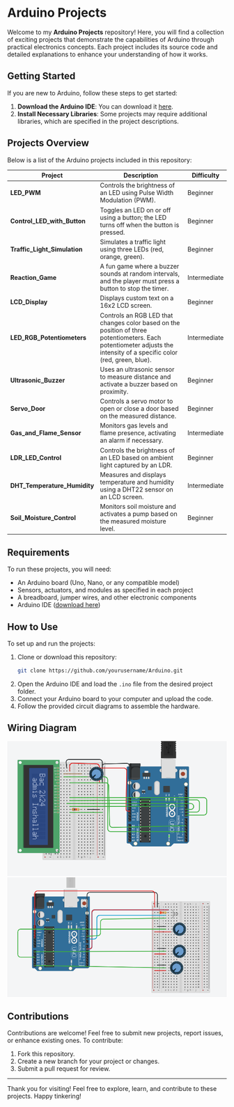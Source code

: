 # Arduino Projects

Welcome to my **Arduino Projects** repository! Here, you will find a collection of exciting projects that demonstrate the capabilities of Arduino through practical electronics concepts. Each project includes its source code and detailed explanations to enhance your understanding of how it works.

## Getting Started

If you are new to Arduino, follow these steps to get started:

1. **Download the Arduino IDE**: You can download it [here](https://www.arduino.cc/en/software).
2. **Install Necessary Libraries**: Some projects may require additional libraries, which are specified in the project descriptions.

## Projects Overview

Below is a list of the Arduino projects included in this repository:

| Project                        | Description                                                          | Difficulty  |
|-------------------------------|----------------------------------------------------------------------|-------------|
| **LED_PWM**                   | Controls the brightness of an LED using Pulse Width Modulation (PWM). | Beginner    |
| **Control_LED_with_Button**   | Toggles an LED on or off using a button; the LED turns off when the button is pressed. | Beginner    |
| **Traffic_Light_Simulation**  | Simulates a traffic light using three LEDs (red, orange, green).     | Beginner    |
| **Reaction_Game**             | A fun game where a buzzer sounds at random intervals, and the player must press a button to stop the timer. | Intermediate |
| **LCD_Display**               | Displays custom text on a 16x2 LCD screen. | Beginner    |
| **LED_RGB_Potentiometers**    | Controls an RGB LED that changes color based on the position of three potentiometers. Each potentiometer adjusts the intensity of a specific color (red, green, blue). | Intermediate |
| **Ultrasonic_Buzzer**         | Uses an ultrasonic sensor to measure distance and activate a buzzer based on proximity. | Beginner    |
| **Servo_Door**                | Controls a servo motor to open or close a door based on the measured distance. | Beginner    |
| **Gas_and_Flame_Sensor**      | Monitors gas levels and flame presence, activating an alarm if necessary. | Intermediate |
| **LDR_LED_Control**           | Controls the brightness of an LED based on ambient light captured by an LDR. | Beginner    |
| **DHT_Temperature_Humidity**  | Measures and displays temperature and humidity using a DHT22 sensor on an LCD screen. | Intermediate |
| **Soil_Moisture_Control**     | Monitors soil moisture and activates a pump based on the measured moisture level. | Beginner |


## Requirements

To run these projects, you will need:

- An Arduino board (Uno, Nano, or any compatible model)
- Sensors, actuators, and modules as specified in each project
- A breadboard, jumper wires, and other electronic components
- Arduino IDE ([download here](https://www.arduino.cc/en/software))

## How to Use

To set up and run the projects:

1. Clone or download this repository:
    ```bash
    git clone https://github.com/yourusername/Arduino.git
    ```
2. Open the Arduino IDE and load the `.ino` file from the desired project folder.
3. Connect your Arduino board to your computer and upload the code.
4. Follow the provided circuit diagrams to assemble the hardware.

## Wiring Diagram
![Wiring Diagram for LCD](./images/cablagelcd.png)
![Wiring Diagram for LED_RGB_Potentiometers_](./images/RGB_LED.png)

## Contributions

Contributions are welcome! Feel free to submit new projects, report issues, or enhance existing ones. To contribute:

1. Fork this repository.
2. Create a new branch for your project or changes.
3. Submit a pull request for review.

---

Thank you for visiting! Feel free to explore, learn, and contribute to these projects. Happy tinkering!

